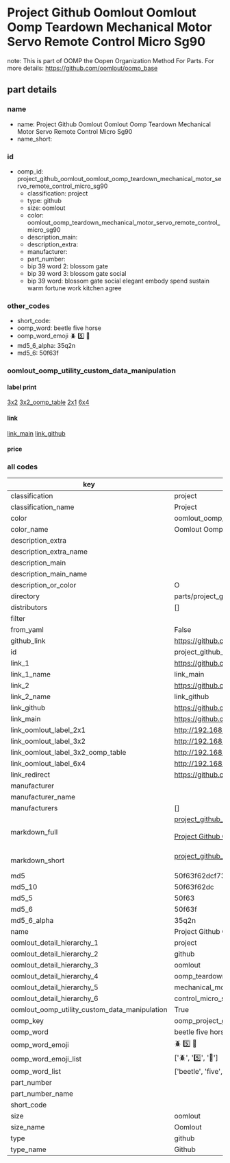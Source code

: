 # Project Github Oomlout Oomlout Oomp Teardown Mechanical Motor Servo Remote Control Micro Sg90  

note: This is part of OOMP the Oopen Organization Method For Parts. For more details: https://github.com/oomlout/oomp_base

##  part details
  







### name
* name: Project Github Oomlout Oomlout Oomp Teardown Mechanical Motor Servo Remote Control Micro Sg90
* name_short: 
### id
* oomp_id: project_github_oomlout_oomlout_oomp_teardown_mechanical_motor_servo_remote_control_micro_sg90
  * classification: project
  * type: github
  * size: oomlout
  * color: oomlout_oomp_teardown_mechanical_motor_servo_remote_control_micro_sg90
  * description_main: 
  * description_extra: 
  * manufacturer: 
  * part_number: 
  * bip 39 word 2: blossom gate
  * bip 39 word 3: blossom gate social
  * bip 39 word: blossom gate social elegant embody spend sustain warm fortune work kitchen agree

### other_codes
* short_code: 
* oomp_word: beetle five horse
* oomp_word_emoji :beetle: :five: :horse:
* md5_6_alpha: 35q2n
* md5_6: 50f63f






### oomlout_oomp_utility_custom_data_manipulation
#### label print
[3x2](http://192.168.1.245:1112/?label=oomp%2035q2n)
[3x2_oomp_table](http://192.168.1.108:1112/?label=oomp%2035q2n)
[2x1](http://192.168.1.242:1112/?label=oomp%2035q2n)
[6x4](http://192.168.1.55:1112/?label=oomp%2035q2n)    

#### link

[link_main](https://github.com/oomlout/oomlout_oomp_version_1_messy/tree/main/parts/project_github_oomlout_oomlout_oomp_teardown_mechanical_motor_servo_remote_control_micro_sg90) [link_github](https://github.com/oomlout/oomlout_oomp_version_1_messy/tree/main/parts/project_github_oomlout_oomlout_oomp_teardown_mechanical_motor_servo_remote_control_micro_sg90)                             

#### price







### all codes 
| key | value |  
| --- | --- |  
| classification | project |  
| classification_name | Project |  
| color | oomlout_oomp_teardown_mechanical_motor_servo_remote_control_micro_sg90 |  
| color_name | Oomlout Oomp Teardown Mechanical Motor Servo Remote Control Micro Sg90 |  
| description_extra |  |  
| description_extra_name |  |  
| description_main |  |  
| description_main_name |  |  
| description_or_color | O  |  
| directory | parts/project_github_oomlout_oomlout_oomp_teardown_mechanical_motor_servo_remote_control_micro_sg90 |  
| distributors | [] |  
| filter |  |  
| from_yaml | False |  
| github_link | https://github.com/oomlout/oomlout_oomp_part_src/tree/main/parts/project_github_oomlout_oomlout_oomp_teardown_mechanical_motor_servo_remote_control_micro_sg90 |  
| id | project_github_oomlout_oomlout_oomp_teardown_mechanical_motor_servo_remote_control_micro_sg90 |  
| link_1 | https://github.com/oomlout/oomlout_oomp_version_1_messy/tree/main/parts/project_github_oomlout_oomlout_oomp_teardown_mechanical_motor_servo_remote_control_micro_sg90 |  
| link_1_name | link_main |  
| link_2 | https://github.com/oomlout/oomlout_oomp_version_1_messy/tree/main/parts/project_github_oomlout_oomlout_oomp_teardown_mechanical_motor_servo_remote_control_micro_sg90 |  
| link_2_name | link_github |  
| link_github | https://github.com/oomlout/oomlout_oomp_version_1_messy/tree/main/parts/project_github_oomlout_oomlout_oomp_teardown_mechanical_motor_servo_remote_control_micro_sg90 |  
| link_main | https://github.com/oomlout/oomlout_oomp_version_1_messy/tree/main/parts/project_github_oomlout_oomlout_oomp_teardown_mechanical_motor_servo_remote_control_micro_sg90 |  
| link_oomlout_label_2x1 | http://192.168.1.242:1112/?label=oomp%2035q2n |  
| link_oomlout_label_3x2 | http://192.168.1.245:1112/?label=oomp%2035q2n |  
| link_oomlout_label_3x2_oomp_table | http://192.168.1.108:1112/?label=oomp%2035q2n |  
| link_oomlout_label_6x4 | http://192.168.1.55:1112/?label=oomp%2035q2n |  
| link_redirect | https://github.com/oomlout/oomlout_oomp_version_1_messy/tree/main/parts/project_github_oomlout_oomlout_oomp_teardown_mechanical_motor_servo_remote_control_micro_sg90 |  
| manufacturer |  |  
| manufacturer_name |  |  
| manufacturers | [] |  
| markdown_full | [project_github_oomlout_oomlout_oomp_teardown_mechanical_motor_servo_remote_control_micro_sg90](none)<br>[](none)<br>[Project Github Oomlout Oomlout Oomp Teardown Mechanical Motor Servo Remote Control Micro Sg90](none)<br><br> |  
| markdown_short | [project_github_oomlout_oomlout_oomp_teardown_mechanical_motor_servo_remote_control_micro_sg90](none)<br><br> |  
| md5 | 50f63f62dcf73b5f452434799bd810c0 |  
| md5_10 | 50f63f62dc |  
| md5_5 | 50f63 |  
| md5_6 | 50f63f |  
| md5_6_alpha | 35q2n |  
| name | Project Github Oomlout Oomlout Oomp Teardown Mechanical Motor Servo Remote Control Micro Sg90 |  
| oomlout_detail_hierarchy_1 | project |  
| oomlout_detail_hierarchy_2 | github |  
| oomlout_detail_hierarchy_3 | oomlout |  
| oomlout_detail_hierarchy_4 | oomp_teardown |  
| oomlout_detail_hierarchy_5 | mechanical_motor_servo_remote |  
| oomlout_detail_hierarchy_6 | control_micro_sg90 |  
| oomlout_oomp_utility_custom_data_manipulation | True |  
| oomp_key | oomp_project_github_oomlout_oomlout_oomp_teardown_mechanical_motor_servo_remote_control_micro_sg90 |  
| oomp_word | beetle five horse |  
| oomp_word_emoji | :beetle: :five: :horse: |  
| oomp_word_emoji_list | [':beetle:', ':five:', ':horse:'] |  
| oomp_word_list | ['beetle', 'five', 'horse'] |  
| part_number |  |  
| part_number_name |  |  
| short_code |  |  
| size | oomlout |  
| size_name | Oomlout |  
| type | github |  
| type_name | Github |  
